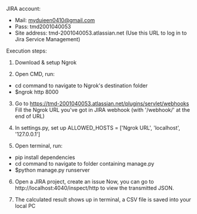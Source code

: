 JIRA account:
- Mail: myduieen0410@gmail.com
- Pass: tmd2001040053
- Site address: tmd-2001040053.atlassian.net
(Use this URL to log in to Jira Service Management)


Execution steps:
1. Download & setup Ngrok

2. Open CMD, run:
- cd command to navigate to Ngrok's destination folder
- $ngrok http 8000

3. Go to https://tmd-2001040053.atlassian.net/plugins/servlet/webhooks
Fill the Ngrok URL you've got in JIRA webhook (with '/webhook/' at the end of URL)

4. In settings.py, set up ALLOWED_HOSTS = ['Ngrok URL', 'localhost', '127.0.0.1']

5. Open terminal, run:
- pip install dependencies
- cd command to navigate to folder containing manage.py
- $python manage.py runserver

6. Open a JIRA project, create an issue
Now, you can go to http://localhost:4040/inspect/http to view the transmitted JSON.

7. The calculated result shows up in terminal, a CSV file is saved into your local PC


